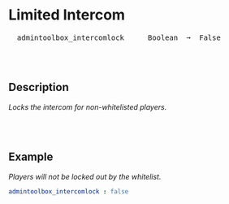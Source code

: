 
# Limited Intercom

<kbd>  admintoolbox_intercomlock  </kbd>  
<kbd>  Boolean  ➞  False  </kbd>

<br>
<br>

## Description

*Locks the intercom for non-whitelisted players.*

<br>
<br>

## Example

*Players will not be locked out by the whitelist.*

```yaml
admintoolbox_intercomlock : false
```

<br>
